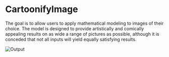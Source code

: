 # CartoonifyImage

The goal is to allow users to apply mathematical modeling to images of their choice. The model is designed to provide artistically and comically appealing results on as wide a range of pictures as possible, although it is conceded that not all inputs will yield equally satisfying results.

![Output](https://user-images.githubusercontent.com/70947233/176688929-ac311952-e09a-4ff2-a73c-84bc6c39a575.png)
